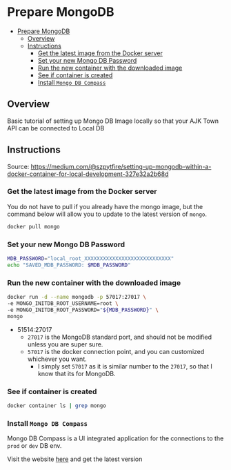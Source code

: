 # Prepare MongoDB

<!-- TOC -->

- [Prepare MongoDB](#prepare-mongodb)
  - [Overview](#overview)
  - [Instructions](#instructions)
    - [Get the latest image from the Docker server](#get-the-latest-image-from-the-docker-server)
    - [Set your new Mongo DB Password](#set-your-new-mongo-db-password)
    - [Run the new container with the downloaded image](#run-the-new-container-with-the-downloaded-image)
    - [See if container is created](#see-if-container-is-created)
    - [Install `Mongo DB Compass`](#install-mongo-db-compass)

<!-- /TOC -->

## Overview

Basic tutorial of setting up Mongo DB Image locally so that your AJK Town API can be connected to Local DB

## Instructions

Source: https://medium.com/@szpytfire/setting-up-mongodb-within-a-docker-container-for-local-development-327e32a2b68d

### Get the latest image from the Docker server
You do not have to pull if you already have the mongo image, but the command below will allow you to update to the latest version of `mongo`.
```sh
docker pull mongo
```

### Set your new Mongo DB Password
```sh
MDB_PASSWORD="local_root_XXXXXXXXXXXXXXXXXXXXXXXXXXXX"
echo "SAVED_MDB_PASSWORD: $MDB_PASSWORD"
```

### Run the new container with the downloaded image

```sh
docker run -d --name mongodb -p 57017:27017 \
-e MONGO_INITDB_ROOT_USERNAME=root \
-e MONGO_INITDB_ROOT_PASSWORD="${MDB_PASSWORD}" \
mongo 

```

- 51514:27017
  - `27017` is the MongoDB standard port, and should not be modified unless you are super sure.
  - `57017` is the docker connection point, and you can customized whichever you want.
    - I simply set `57017` as it is similar number to the `27017`, so that I know that its for MongoDB.


### See if container is created
```sh
docker container ls | grep mongo
```

### Install `Mongo DB Compass`

Mongo DB Compass is a UI integrated application for the connections to the `prod` or `dev` DB env.

Visit the website [here](https://www.mongodb.com/try/download/compass) and get the latest version


